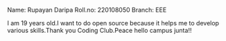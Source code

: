 Name: Rupayan Daripa
Roll.no: 220108050
Branch: EEE

I am 19 years old.I want to do open source because it helps me to develop various skills.Thank you Coding Club.Peace
hello campus junta!!